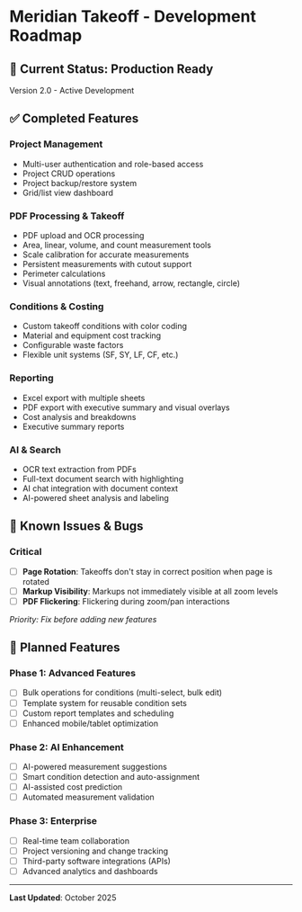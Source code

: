 # Meridian Takeoff - Development Roadmap

## 🎯 Current Status: Production Ready
Version 2.0 - Active Development

## ✅ Completed Features

### Project Management
- Multi-user authentication and role-based access
- Project CRUD operations
- Project backup/restore system
- Grid/list view dashboard

### PDF Processing & Takeoff
- PDF upload and OCR processing
- Area, linear, volume, and count measurement tools
- Scale calibration for accurate measurements
- Persistent measurements with cutout support
- Perimeter calculations
- Visual annotations (text, freehand, arrow, rectangle, circle)

### Conditions & Costing
- Custom takeoff conditions with color coding
- Material and equipment cost tracking
- Configurable waste factors
- Flexible unit systems (SF, SY, LF, CF, etc.)

### Reporting
- Excel export with multiple sheets
- PDF export with executive summary and visual overlays
- Cost analysis and breakdowns
- Executive summary reports

### AI & Search
- OCR text extraction from PDFs
- Full-text document search with highlighting
- AI chat integration with document context
- AI-powered sheet analysis and labeling

## 🚨 Known Issues & Bugs

### Critical
- [ ] **Page Rotation**: Takeoffs don't stay in correct position when page is rotated
- [ ] **Markup Visibility**: Markups not immediately visible at all zoom levels
- [ ] **PDF Flickering**: Flickering during zoom/pan interactions

*Priority: Fix before adding new features*

## 🎯 Planned Features

### Phase 1: Advanced Features
- [ ] Bulk operations for conditions (multi-select, bulk edit)
- [ ] Template system for reusable condition sets
- [ ] Custom report templates and scheduling
- [ ] Enhanced mobile/tablet optimization

### Phase 2: AI Enhancement
- [ ] AI-powered measurement suggestions
- [ ] Smart condition detection and auto-assignment
- [ ] AI-assisted cost prediction
- [ ] Automated measurement validation

### Phase 3: Enterprise
- [ ] Real-time team collaboration
- [ ] Project versioning and change tracking
- [ ] Third-party software integrations (APIs)
- [ ] Advanced analytics and dashboards

---

**Last Updated**: October 2025
